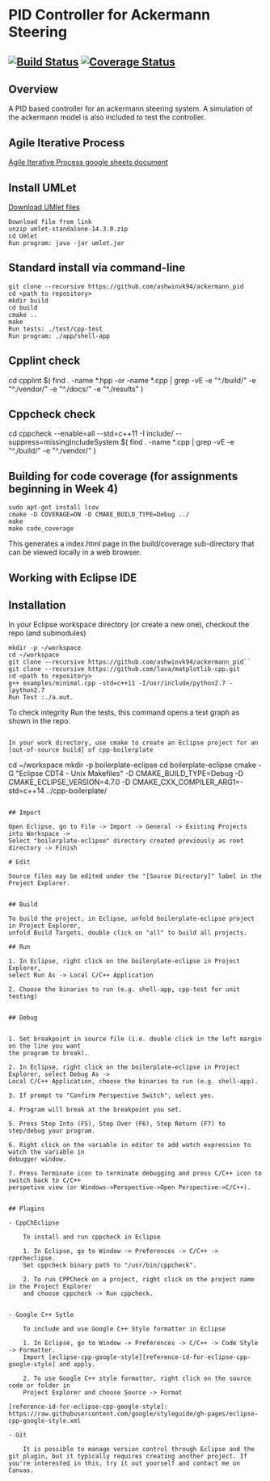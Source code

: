 # PID Controller for Ackermann Steering
[![Build Status](https://travis-ci.org/Charan-Karthikeyan/ackerman_pid.svg?branch=iteration_1_design)](https://travis-ci.org/Charan-Karthikeyan/ackerman_pid)
[![Coverage Status](https://coveralls.io/repos/github/Charan-Karthikeyan/ackerman_pid/badge.svg?branch=iteration_2_implementation)](https://coveralls.io/github/Charan-Karthikeyan/ackerman_pid?branch=iteration_2_implementation)
---

## Overview

A PID based controller for an ackermann steering system. A simulation of the ackermann model is also included to test the controller.

## Agile Iterative Process

[Agile Iterative Process google sheets document](https://docs.google.com/spreadsheets/d/1OC-UdeI0B-3x7UZrUb_SEa5TkO0w30IA12mvkQLu_Fg/edit#gid=0)

## Install UMLet

[Download UMlet files](https://www.umlet.com/download/umlet_14_3/umlet-standalone-14.3.0.zip)
```
Download file from link
unzip umlet-standalone-14.3.0.zip
cd Umlet
Run program: java -jar umlet.jar 
```

## Standard install via command-line
```
git clone --recursive https://github.com/ashwinvk94/ackermann_pid
cd <path to repository>
mkdir build
cd build
cmake ..
make
Run tests: ./test/cpp-test
Run program: ./app/shell-app
```
## Cpplint check

cd  <path to repository>
cpplint $( find . -name \*.hpp -or -name \*.cpp | grep -vE -e "^./build/" -e "^./vendor/" -e "^./docs/" -e "^./results" )

## Cppcheck check

cd <path to repository>
cppcheck --enable=all --std=c++11 -I include/ --suppress=missingIncludeSystem $( find . -name *.cpp | grep -vE -e "^./build/" -e "^./vendor/" )

## Building for code coverage (for assignments beginning in Week 4)
```
sudo apt-get install lcov
cmake -D COVERAGE=ON -D CMAKE_BUILD_TYPE=Debug ../
make
make code_coverage
```
This generates a index.html page in the build/coverage sub-directory that can be viewed locally in a web browser.

## Working with Eclipse IDE ##

## Installation

In your Eclipse workspace directory (or create a new one), checkout the repo (and submodules)
```
mkdir -p ~/workspace
cd ~/workspace
git clone --recursive https://github.com/ashwinvk94/ackermann_pid``
git clone --recursive https://github.com/lava/matplotlib-cpp.git
cd <path to repository>
g++ examples/minimal.cpp -std=c++11 -I/usr/include/python2.7 -lpython2.7
Run Test :./a.out.
```
To check integrity Run the tests, this command opens a test graph as shown in the repo.

```

In your work directory, use cmake to create an Eclipse project for an [out-of-source build] of cpp-boilerplate

```
cd ~/workspace
mkdir -p boilerplate-eclipse
cd boilerplate-eclipse
cmake -G "Eclipse CDT4 - Unix Makefiles" -D CMAKE_BUILD_TYPE=Debug -D CMAKE_ECLIPSE_VERSION=4.7.0 -D CMAKE_CXX_COMPILER_ARG1=-std=c++14 ../cpp-boilerplate/
```

## Import

Open Eclipse, go to File -> Import -> General -> Existing Projects into Workspace -> 
Select "boilerplate-eclipse" directory created previously as root directory -> Finish

# Edit

Source files may be edited under the "[Source Directory]" label in the Project Explorer.


## Build

To build the project, in Eclipse, unfold boilerplate-eclipse project in Project Explorer,
unfold Build Targets, double click on "all" to build all projects.

## Run

1. In Eclipse, right click on the boilerplate-eclipse in Project Explorer,
select Run As -> Local C/C++ Application

2. Choose the binaries to run (e.g. shell-app, cpp-test for unit testing)


## Debug


1. Set breakpoint in source file (i.e. double click in the left margin on the line you want 
the program to break).

2. In Eclipse, right click on the boilerplate-eclipse in Project Explorer, select Debug As -> 
Local C/C++ Application, choose the binaries to run (e.g. shell-app).

3. If prompt to "Confirm Perspective Switch", select yes.

4. Program will break at the breakpoint you set.

5. Press Step Into (F5), Step Over (F6), Step Return (F7) to step/debug your program.

6. Right click on the variable in editor to add watch expression to watch the variable in 
debugger window.

7. Press Terminate icon to terminate debugging and press C/C++ icon to switch back to C/C++ 
perspetive view (or Windows->Perspective->Open Perspective->C/C++).


## Plugins

- CppChEclipse

    To install and run cppcheck in Eclipse

    1. In Eclipse, go to Window -> Preferences -> C/C++ -> cppcheclipse.
    Set cppcheck binary path to "/usr/bin/cppcheck".

    2. To run CPPCheck on a project, right click on the project name in the Project Explorer 
    and choose cppcheck -> Run cppcheck.


- Google C++ Sytle

    To include and use Google C++ Style formatter in Eclipse

    1. In Eclipse, go to Window -> Preferences -> C/C++ -> Code Style -> Formatter. 
    Import [eclipse-cpp-google-style][reference-id-for-eclipse-cpp-google-style] and apply.

    2. To use Google C++ style formatter, right click on the source code or folder in 
    Project Explorer and choose Source -> Format

[reference-id-for-eclipse-cpp-google-style]: https://raw.githubusercontent.com/google/styleguide/gh-pages/eclipse-cpp-google-style.xml

- Git

    It is possible to manage version control through Eclipse and the git plugin, but it typically requires creating another project. If you're interested in this, try it out yourself and contact me on Canvas.
